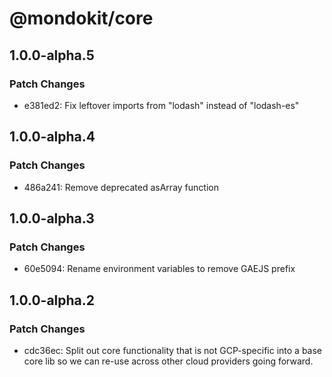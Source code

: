 # @mondokit/core

## 1.0.0-alpha.5

### Patch Changes

- e381ed2: Fix leftover imports from "lodash" instead of "lodash-es"

## 1.0.0-alpha.4

### Patch Changes

- 486a241: Remove deprecated asArray function

## 1.0.0-alpha.3

### Patch Changes

- 60e5094: Rename environment variables to remove GAEJS prefix

## 1.0.0-alpha.2

### Patch Changes

- cdc36ec: Split out core functionality that is not GCP-specific into a base core lib so we can re-use across other cloud providers going forward.
